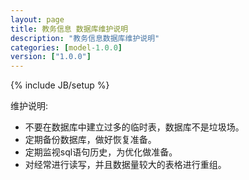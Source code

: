 ```yaml
---
layout: page
title: 教务信息 数据库维护说明
description: "教务信息数据库维护说明"
categories: [model-1.0.0]
version: ["1.0.0"]
---
```

{% include JB/setup %}

维护说明:

  * 不要在数据库中建立过多的临时表，数据库不是垃圾场。
  * 定期备份数据库，做好恢复准备。
  * 定期监视sql语句历史，为优化做准备。
  * 对经常进行读写，并且数据量较大的表格进行重组。
